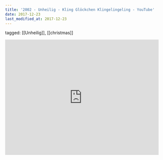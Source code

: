 ```yaml
---
title: '2002 - Unheilig - Kling Glöckchen Klingelingeling - YouTube'
date: 2017-12-23
last_modified_at: 2017-12-23
---
```

tagged: [[Unheilig]], [[christmas]]
<iframe allow="accelerometer; autoplay; clipboard-write; encrypted-media; gyroscope; picture-in-picture" allowfullscreen="" frameborder="0" height="375" id="youtube_iframe" src="https://www.youtube.com/embed/0ED8BWqIyHo?feature=oembed&amp;enablejsapi=1&amp;origin=https://safe.txmblr.com&amp;wmode=opaque" width="500"></iframe>